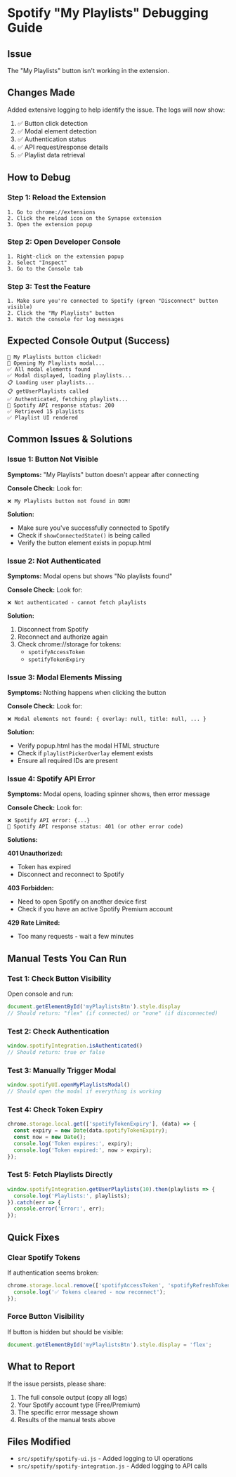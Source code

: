 # Spotify "My Playlists" Debugging Guide

## Issue
The "My Playlists" button isn't working in the extension.

## Changes Made
Added extensive logging to help identify the issue. The logs will now show:

1. ✅ Button click detection
2. ✅ Modal element detection
3. ✅ Authentication status
4. ✅ API request/response details
5. ✅ Playlist data retrieval

## How to Debug

### Step 1: Reload the Extension
```
1. Go to chrome://extensions
2. Click the reload icon on the Synapse extension
3. Open the extension popup
```

### Step 2: Open Developer Console
```
1. Right-click on the extension popup
2. Select "Inspect"
3. Go to the Console tab
```

### Step 3: Test the Feature
```
1. Make sure you're connected to Spotify (green "Disconnect" button visible)
2. Click the "My Playlists" button
3. Watch the console for log messages
```

## Expected Console Output (Success)

```
🎵 My Playlists button clicked!
📂 Opening My Playlists modal...
✅ All modal elements found
✅ Modal displayed, loading playlists...
📋 Loading user playlists...
📋 getUserPlaylists called
✅ Authenticated, fetching playlists...
📡 Spotify API response status: 200
✅ Retrieved 15 playlists
✅ Playlist UI rendered
```

## Common Issues & Solutions

### Issue 1: Button Not Visible
**Symptoms:** "My Playlists" button doesn't appear after connecting

**Console Check:** Look for:
```
❌ My Playlists button not found in DOM!
```

**Solution:**
- Make sure you've successfully connected to Spotify
- Check if `showConnectedState()` is being called
- Verify the button element exists in popup.html

### Issue 2: Not Authenticated
**Symptoms:** Modal opens but shows "No playlists found"

**Console Check:** Look for:
```
❌ Not authenticated - cannot fetch playlists
```

**Solution:**
1. Disconnect from Spotify
2. Reconnect and authorize again
3. Check chrome://storage for tokens:
   - `spotifyAccessToken`
   - `spotifyTokenExpiry`

### Issue 3: Modal Elements Missing
**Symptoms:** Nothing happens when clicking the button

**Console Check:** Look for:
```
❌ Modal elements not found: { overlay: null, title: null, ... }
```

**Solution:**
- Verify popup.html has the modal HTML structure
- Check if `playlistPickerOverlay` element exists
- Ensure all required IDs are present

### Issue 4: Spotify API Error
**Symptoms:** Modal opens, loading spinner shows, then error message

**Console Check:** Look for:
```
❌ Spotify API error: {...}
📡 Spotify API response status: 401 (or other error code)
```

**Solutions:**

**401 Unauthorized:**
- Token has expired
- Disconnect and reconnect to Spotify

**403 Forbidden:**
- Need to open Spotify on another device first
- Check if you have an active Spotify Premium account

**429 Rate Limited:**
- Too many requests - wait a few minutes

## Manual Tests You Can Run

### Test 1: Check Button Visibility
Open console and run:
```javascript
document.getElementById('myPlaylistsBtn').style.display
// Should return: "flex" (if connected) or "none" (if disconnected)
```

### Test 2: Check Authentication
```javascript
window.spotifyIntegration.isAuthenticated()
// Should return: true or false
```

### Test 3: Manually Trigger Modal
```javascript
window.spotifyUI.openMyPlaylistsModal()
// Should open the modal if everything is working
```

### Test 4: Check Token Expiry
```javascript
chrome.storage.local.get(['spotifyTokenExpiry'], (data) => {
  const expiry = new Date(data.spotifyTokenExpiry);
  const now = new Date();
  console.log('Token expires:', expiry);
  console.log('Token expired:', now > expiry);
});
```

### Test 5: Fetch Playlists Directly
```javascript
window.spotifyIntegration.getUserPlaylists(10).then(playlists => {
  console.log('Playlists:', playlists);
}).catch(err => {
  console.error('Error:', err);
});
```

## Quick Fixes

### Clear Spotify Tokens
If authentication seems broken:
```javascript
chrome.storage.local.remove(['spotifyAccessToken', 'spotifyRefreshToken', 'spotifyTokenExpiry'], () => {
  console.log('✅ Tokens cleared - now reconnect');
});
```

### Force Button Visibility
If button is hidden but should be visible:
```javascript
document.getElementById('myPlaylistsBtn').style.display = 'flex';
```

## What to Report

If the issue persists, please share:
1. The full console output (copy all logs)
2. Your Spotify account type (Free/Premium)
3. The specific error message shown
4. Results of the manual tests above

## Files Modified
- `src/spotify/spotify-ui.js` - Added logging to UI operations
- `src/spotify/spotify-integration.js` - Added logging to API calls
